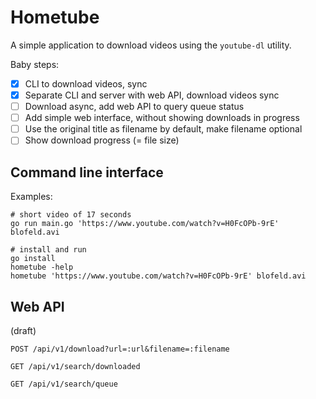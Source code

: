 Hometube
========

A simple application to download videos using the `youtube-dl` utility.

Baby steps:

- [x] CLI to download videos, sync
- [x] Separate CLI and server with web API, download videos sync
- [ ] Download async, add web API to query queue status
- [ ] Add simple web interface, without showing downloads in progress
- [ ] Use the original title as filename by default, make filename optional
- [ ] Show download progress (= file size)

Command line interface
----------------------

Examples:

    # short video of 17 seconds
    go run main.go 'https://www.youtube.com/watch?v=H0FcOPb-9rE' blofeld.avi

    # install and run
    go install
    hometube -help
    hometube 'https://www.youtube.com/watch?v=H0FcOPb-9rE' blofeld.avi

Web API
-------

(draft)

`POST /api/v1/download?url=:url&filename=:filename`

`GET /api/v1/search/downloaded`

`GET /api/v1/search/queue`
